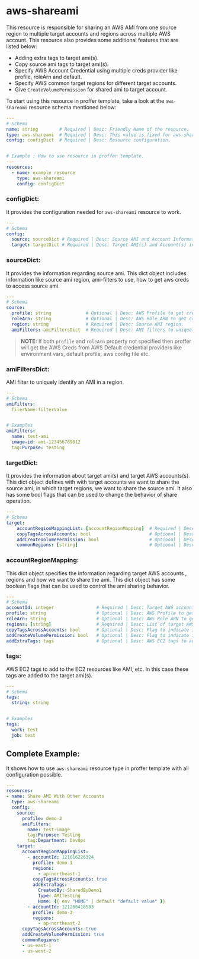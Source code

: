 # aws-shareami

This resource is responsible for sharing an AWS AMI from one source region to multiple target accounts and regions across multiple AWS account. This resource also provides some additional features that are listed below:

* Adding extra tags to target ami(s).
* Copy source ami tags to target ami(s).
* Specify AWS Account Credential using multiple creds provider like profile, roleArn and default.
* Specify AWS common target regions for different target accounts.
* Give `CreateVolumePermission` for shared ami to target account.

To start using this resource in proffer template, take a look at the `aws-shareami` resource schema mentioned below:

``` YAML
---
# Schema
name: string        # Required | Desc: Friendly Name of the resource.
type: aws-shareami  # Required | Desc: This value is fixed for aws-shareami resource type.
config: configDict  # Required | Desc: Resource configuration.


# Example : How to use resource in proffer template.
---
resources:
  - name: example resource
    type: aws-shareami
    config: configDict
```

### configDict:

It provides the configuration needed for `aws-shareami` resource to work.

``` YAML
---
# Schema
config:
  source: sourceDict # Required | Desc: Source AMI and Account Information.
  target: targetDict # Required | Desc: Target AMI(s) and Account(s) information.
```

### sourceDict:

It provides the information regarding source ami. This dict object includes information like source ami region, ami-filters to use, how to get aws creds to access source ami.

``` YAML
---
# Schema
source:
  profile: string             # Optional | Desc: AWS Profile to get creds for source ami account.
  roleArn: string             # Optional | Desc: AWS Role ARN to get creds for source ami account
  region: string              # Required | Desc: Source AMI region.
  amiFilters: amiFiltersDict  # Required | Desc: AMI filters to uniquely identify the source ami.
```

> **NOTE:**
    If both `profile` and `roleArn` property not specified then proffer will get the AWS Creds from AWS Default credential providers like environment vars, default profile, aws config file etc.

### amiFiltersDict:

AMI filter to uniquely identify an AMI in a region.

``` YAML
---
# Schema
amiFilters:
  filerName:filterValue


# Examples
amiFilters:
  name: test-ami
  image-id: ami-123456789012
  tag:Purpose: testing
```

### targetDict:

It provides the information about target ami(s) and target AWS accounts(s). This dict object defines with with target accounts we want to share the source ami, in which target regions, we want to share the source ami. It also has some bool flags that can be used to change the behavior of share operation.

``` YAML
---
# Schema
target:
    accountRegionMappingList: [accountRegionMapping]  # Required | Desc: List of accountRegionMapping to specify with which accounts and region we want to share the source ami.
    copyTagsAcrossAccounts: bool                      # Optional | Desc: Flag to indicate if we want to copy the source ami tags to target ami(s) across target accounts.
    addCreateVolumePermission: bool                   # Optional | Desc: Flag to indicate if we want to give `CreateVolumePermission` to target accounts for shared source ami.
    commonRegions: [string]                           # Optional | Desc: List of common target AWS regions with which we want to share the source ami.
```

### accountRegionMapping:

This dict object specifies the information regarding target AWS accounts , regions and how we want to share the ami. This dict object has some boolean flags that can be used to control the ami sharing behavior.

``` Yaml
---
# Schema
accountId: integer                # Required | Desc: Target AWS account id.
profile: string                   # Optional | Desc: AWS Profile to get creds for target aws account.
roleArn: string                   # Optional | Desc: AWS Role ARN to get creds for target aws account.
regions: [string]                 # Required | Desc: List of target AWS account regions with which we want to share the source ami.
copyTagsAcrossAccounts: bool      # Optional | Desc: Flag to indicate if we want to copy the source ami tags to target ami across target account.
addCreateVolumePermission: bool   # Optional | Desc: Flag to indicate if we want to give `CreateVolumePermission` to target account for shared source ami.
addExtraTags: tags                # Optional | Desc: AWS EC2 tags to add to target ami.
```

### tags:

AWS EC2 tags to add to the EC2 resources like AMI, etc. In this case these tags are added to the target ami(s).

``` YAML
---
# Schema
tags:
  string: string


# Examples
tags:
  work: test
  job: test
```

## Complete Example:

It shows how to use `aws-shareami` resource type in proffer template with all configuration possible.

```YAML
---
resources:
- name: Share AMI With Other Accounts
  type: aws-shareami
  config:
    source:
      profile: demo-2
      amiFilters:
        name: test-image
        tag:Purpose: Testing
        tag:Department: DevOps
    target:
      accountRegionMappingList:
        - accountId: 121616226324
          profile: demo-1
          regions:
            - ap-northeast-1
          copyTagsAcrossAccounts: true
          addExtraTags:
            CreatedBy: SharedByDemo1
            Type: AMITesting
            Home: {{ env "HOME" | default "default value" }}
        - accountId: 121266418583
          profile: demo-3
          regions:
            - ap-northeast-2
      copyTagsAcrossAccounts: true
      addCreateVolumePermission: true
      commonRegions:
      - us-east-1
      - us-west-2

```
